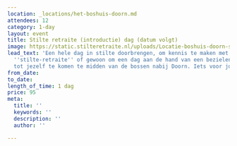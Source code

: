 ```yaml
---
location: _locations/het-boshuis-doorn.md
attendees: 12
category: 1-day
layout: event
title: Stilte retraite (introductie) dag (datum volgt)
image: https://static.stilteretraite.nl/uploads/Locatie-boshuis-doorn-stilte dag.jpg
lead_text: 'Een hele dag in stilte doorbrengen, om kennis te maken met het concept
  ''stilte-retraite'' of gewoon om een dag aan de hand van een bezielend programma
  tot jezelf te komen te midden van de bossen nabij Doorn. Iets voor jou? '
from_date: 
to_date: 
length_of_time: 1 dag
price: 95
meta:
  title: ''
  keywords: ''
  description: ''
  author: ''

---
```

